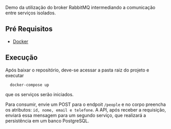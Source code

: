Demo da utilização do broker RabbitMQ intermediando a comunicação entre serviços isolados.

## Pré Requisitos
* [Docker](https://www.docker.com/)

## Execução
Após baixar o repositório, deve-se acessar a pasta raiz do projeto e executar
```
  docker-compose up
```
que os serviços serão iniciados.

Para consumir, envie um POST para o endpoit `/people` e no corpo preencha os atributos: `id, nome, email e telefone`.
A API, após receber a requisição, enviará essa mensagem para um segundo serviço, que realizará a persistência em um banco PostgreSQL.
